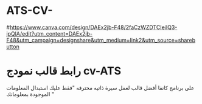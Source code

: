 # ATS-CV-
#https://www.canva.com/design/DAEx2jb-F48/2faCzWZDTCIeiIQ3-ipQlA/edit?utm_content=DAEx2jb-F48&utm_campaign=designshare&utm_medium=link2&utm_source=sharebutton
# رابط قالب نمودج cv-ATS 

على برنامج كانفا أفضل قالب لعمل سيرة ذاتيه محترفه "فقط عليك استبدال المعلومات الموجودة بمعلوماتك "
